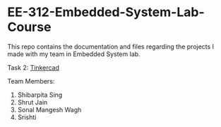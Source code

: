 # EE-312-Embedded-System-Lab-Course
This repo contains the documentation and files regarding the projects I made with my team in Embedded System lab.

Task 2: [Tinkercad](https://www.tinkercad.com/things/7Ikhk584dFb-312-module-2-task-2?sharecode=Z94v2H1Y53Z_p-_Qe27b5vaIhRO79YjZXH2QU8sz-JQ)

Team Members:
1. Shibarpita Sing
2. Shrut Jain
3. Sonal Mangesh Wagh
4. Srishti
